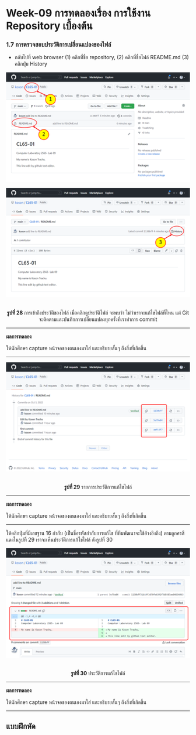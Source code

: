 # Week-09  การทดลองเรื่อง การใช้งาน Repository เบื้องต้น #


### 1.7 การตรวจสอบประวัติการเปลี่ยนแปลงของไฟล์

-	กลับไปที่ web browser  (1) คลิกที่ชื่อ repository,  (2) คลิกที่ชื่อไฟล์ README.md (3) คลิกปุ่ม History

<p align="center"> <img  src="Pictures/Week09-Pic28a.png" alt=""  ></p>


<p align="center"> <img  src="Pictures/Week09-Pic28b.png" alt=""  ></p>

 

<p align="center"><br> <b> รูปที่ 28 </b>การเข้าถึงประวัติของไฟล์
เมื่อคลิกดูประวัติไฟล์ จะพบว่า  ไม่ว่าเราจะแก้ไขไฟล์ที่ไหน แต่ Git จะติดตามและบันทึกการเปลี่ยนแปลงทุกครั้งที่เราทำการ commit

--- 
__ผลการทดลอง__

ให้นักศึกษา  capture  หน้าจอของตนเองมาใส่ และอธิบายสั้นๆ ถึงสิ่งที่เกิดขึ้น

---



 

<p align="center"> <img  src="Pictures/Week09-Pic29.png" alt=""  ></p>

<p align="center"><br> <b> รูปที่ 29 </b>รายการประวัติการแก้ไขไฟล์

--- 
__ผลการทดลอง__

ให้นักศึกษา  capture  หน้าจอของตนเองมาใส่ และอธิบายสั้นๆ ถึงสิ่งที่เกิดขึ้น

---


ให้คลิกปุ่มที่มีเลขฐาน 16 กำกับ (เป็นชื่อรหัสกำกับการแก้ไข ที่ทีมพัฒนาจะใช้อ้างอิงถึง) ตามลูกศรสีแดงในรูปที่ี 29 เราจะเห็นประวัติการแก้ไขไฟล์ ดังรูปที่ 30


 
<p align="center"> <img  src="Pictures/Week09-Pic30.png" alt=""  ></p>
<p align="center"><br> <b> รูปที่ 30 </b>ประวัติการแก้ไขไฟล์

--- 
__ผลการทดลอง__

ให้นักศึกษา  capture  หน้าจอของตนเองมาใส่ และอธิบายสั้นๆ ถึงสิ่งที่เกิดขึ้น

---

## แบบฝึกหัด